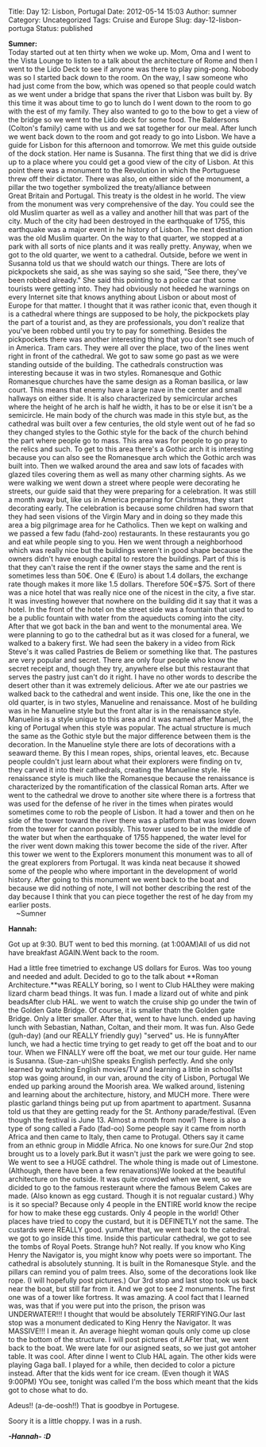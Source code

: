 Title: Day 12: Lisbon, Portugal
Date: 2012-05-14 15:03
Author: sumner
Category: Uncategorized
Tags: Cruise and Europe
Slug: day-12-lisbon-portuga
Status: published

**Sumner:**  
Today started out at ten thirty when we woke up. Mom, Oma and I went to
the Vista Lounge to listen to a talk about the architecture of Rome
and then I went to the Lido Deck to see if anyone was there to play
ping-pong. Nobody was so I started back down to the room. On the way, I
saw someone who had just come from the bow, which was opened so that
people could watch as we went under a bridge that spans the river that
Lisbon was built by. By this time it was about time to go to lunch do I
went down to the room to go with the est of my family. They also wanted
to go to the bow to get a view of the bridge so we went to the Lido deck
for some food. The Baldersons (Colton's family) came with us and we sat
together for our meal. After lunch we went back down to the room and got
ready to go into Lisbon. We have a guide for Lisbon for this afternoon
and tomorrow. We met this guide outside of the dock station. Her name is
Susanna. The first thing that we did is drive up to a place where you
could get a good view of the city of Lisbon. At this point there was a
monument to the Revolution in which the Portuguese threw off their
dictator. There was also, on either side of the monument, a pillar the
two together symbolized the treaty/alliance between Great Britain and
Portugal. This treaty is the oldest in he world. The view from the
monument was very comprehensive of the day. You could see the old Muslim
quarter as well as a valley and another hill that was part of the city.
Much of the city had been destroyed in the earthquake of 1755, this
earthquake was a major event in he history of Lisbon. The next
destination was the old Muslim quarter. On the way to that quarter, we
stopped at a park with all sorts of nice plants and it was really
pretty. Anyway, when we got to the old quarter, we went to a cathedral.
Outside, before we went in Susanna told us that we should watch our
things. There are lots of pickpockets she said, as she was saying so she
said, "See there, they've been robbed already." She said this pointing
to a police car that some tourists were getting into. They had obviously
not heeded he warnings on every Internet site that knows anything about
Lisbon or about most of Europe for that matter. I thought that it was
rather iconic that, even though it is a cathedral where things are
supposed to be holy, the pickpockets play the part of a tourist and, as
they are professionals, you don't realize that you've been robbed until
you try to pay for something. Besides the pickpockets there was another
interesting thing that you don't see much of in America. Tram cars. They
were all over the place, two of the lines went right in front of the
cathedral. We got to saw some go past as we were standing outside of the
building. The cathedrals construction was interesting because it was in
two styles. Romanesque and Gothic  Romanesque churches have the same
design as a Roman basilica, or law court. This means that enemy have a
large nave in the center and small hallways on either side. It is also
characterized by semicircular arches where the height of he arch is half
he width, it has to be or else it isn't be a semicircle. He main body of
the church was made in this style but, as the cathedral was built over a
few centuries, the old style went out of he fad so they changed styles
to the Gothic style for the back of the church behind the part where
people go to mass. This area was for people to go pray to the relics and
such. To get to this area there's a Gothic arch it is interesting
because you can also see the Romanesque arch which the Gothic arch was
built into. Then we walked around the area and saw lots of facades with
glazed tiles covering them as well as many other charming sights. As we
were walking we went down a street where people were decorating he
streets, our guide said that they were preparing for a celebration. It
was still a month away but, like us in America preparing for Christmas,
they start decorating early. The celebration is because some children
had sworn that they had seen visions of the Virgin Mary and in doing so
they made this area a big pilgrimage area for he Catholics. Then we kept
on walking and we passed a few fadu (fahd-zoo) restaurants. In these
restaurants you go and eat while people sing to you. Hen we went through
a neighborhood which was really nice but the buildings weren't in good
shape because the owners didn't have enough capital to restore the
buildings. Part of this is that they can't raise the rent if the owner
stays the same and the rent is sometimes less than 50€. One € (Euro) is
about 1.4 dollars, the exchange rate though makes it more like 1.5
dollars. Therefore 50€=\$75. Sort of there was a nice hotel that was
really nice one of the nicest in the city, a five star. It was investing
however that nowhere on the building did it say that it was a hotel. In
the front of the hotel on the street side was a fountain that used to be
a public fountain with water from the aqueducts coming into the city.
After that we got back in the ban and went to the monumental area. We
were planning to go to the cathedral but as it was closed for a funeral,
we walked to a bakery first. We had seen the bakery in a video from Rick
Steve's it was called Pastries de Beliem or something like that. The
pastures are very popular and secret. There are only four people who
know the secret receipt and, though they try, anywhere else but this
restaurant that serves the pastry just can't do it right. I have no
other words to describe the desert other than it was extremely
delicious. After we ate our pastries we walked back to the cathedral and
went inside. This one, like the one in the old quarter, is in two
styles, Manueline and renaissance. Most of he building was in he
Manueline style but the front altar is in the renaissance style.
Manueline is a style unique to this area and it was named after Manuel,
the king of Portugal when this style was popular. The actual structure
is much the same as the Gothic style but the major difference between
them is the decoration. In the Manueline style there are lots of
decorations with a seaward theme. By this I mean ropes, ships, oriental
leaves, etc. Because people couldn't just learn about what their
explorers were finding on tv, they carved it into their cathedrals,
creating the Manueline style. He renaissance style is much like the
Romanesque because the renaissance is characterized by the
romantification of the classical Roman arts. After we went to the
cathedral we drove to another site where there is a fortress that was
used for the defense of he river in the times when pirates would
sometimes come to rob the people of Lisbon. It had a tower and then on
he side of the tower toward the river there was a platform that was
lower down from the tower for cannon possibly. This tower used to be in
the middle of the water but when the earthquake of 1755 happened, the
water level for the river went down making this tower become the side of
the river. After this tower we went to the Explorers monument this
monument was to all of the great explorers from Portugal. It was kinda
neat because it showed some of the people who where important in the
development of world history. After going to this monument we went back
to the boat and because we did nothing of note, I will not bother
describing the rest of the day because I think that you can piece
together the rest of he day from my earlier posts.  
    \~Sumner

**Hannah:**

Got up at 9:30. BUT went to bed this morning. (at 1:00AM)All of us did
not have breakfast AGAIN.Went back to the room.

Had a little free timetried to exchange US dollars for Euros. Was too
young and needed and adult. Decided to go to the talk about **Roman
Architecture.**was REALLY boring, so I went to Club HALthey were making
lizard charm bead things. It was fun. I made a lizard out of white and
pink beadsAfter club HAL. we went to watch the cruise ship go under the
twin of the Golden Gate Bridge. Of course, it is smaller thatn the
Golden gate Bridge. Only a litter smaller. After that, went to have
lunch. ended up having lunch with Sebastian, Nathan, Coltan, and their
mom. It was fun. Also Gede (guh-day) (and our REALLY friendly guy)
"served" us. He is funnyAfter lunch, we had a hectic time trying to get
ready to get off the boat and to our tour. When we FINALLY were off the
boat, we met our tour guide. Her name is Susanna. (Sue-zan-uh)She speaks
English perfectly. And she only learned by watching English movies/TV
and learning a little in school1st stop was going around, in our van,
around the city of Lisbon, Portugal We ended up parking around the
Moorish area. We walked around, listening and learning about the
architecture, history, and MUCH more. There were plastic garland things
being put up from apartment to apartment. Susanna told us that they are
getting ready for the St. Anthony parade/festival. (Even though the
festival is June 13. Almost a month from now!) There is also a type of
song called a Fado (fad-oo) Some people say it came from north Africa
and then came to Italy, then came to Protugal. Others say it came from
an ethnic group in Middle Africa. No one knows for sure.Our 2nd stop
brought us to a lovely park.But it wasn't just the park we were going to
see. We went to see a HUGE cathdrel. The whole thing is made out of
Limestone. (Although, there have been a few renavations)We looked at the
beautiful architecture on the outside. It was quite crowded when we
went, so we dicided to go to the famous resteraunt where the famous
Belem Cakes are made. (Also known as egg custard. Though it is not
regualar custard.) Why is it so special? Because only 4 people in the
ENTIRE world know the recipe for how to make these egg custards. Only 4
people in the world! Other places have tried to copy the custard, but it
is DEFINETLY not the same. The custards were REALLY good. yumAfter that,
we went back to the catedral. we got to go inside this time. Inside this
particular cathedral, we got to see the tombs of Royal Poets. Strange
huh? Not really. If you know who King Henry the Navigator is, you might
know why poets were so important. The cathedral is absolutely stunning.
It is built in the Romanesque Style. and the pillars can remind you of
palm trees. Also, some of the decorations look like rope. (I will
hopefully post pictures.) Our 3rd stop and last stop took us back near
the boat, but still far from it. And we got to see 2 monuments. The
first one was of a tower like fortress. It was amazing. A cool fact that
I learned was, was that if you were put into the prison, the prison was
UNDERWATER!!! I thought that would be absolutely TERRIFYING.Our last
stop was a monument dedicated to King Henry the Navigator. It was
MASSIVE!!! I mean it. An average hieght woman qouls only come up close
to the bottom of the structure. I will post pictures of it.AFter that,
we went back to the boat. We were late for our asigned seats, so we just
got antoher table. It was cool. After dinne I went to Club HAL again.
The other kids were playing Gaga ball. I played for a while, then
decided to color a picture instead. After that the kids went for ice
cream. (Even though it WAS 9:00PM) YOu see, tonight was called I'm the
boss which meant that the kids got to chose what to do.

Adeus!! (a-de-oosh!!) That is goodbye in Portugese.

Soory it is a little choppy. I was in a rush.  
  
***-Hannah- :D***
